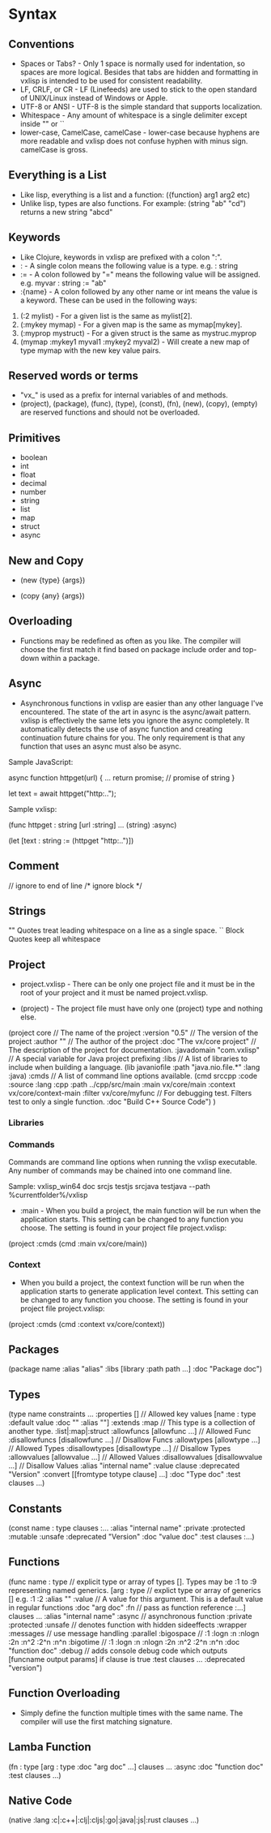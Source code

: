 # Syntax

## Conventions

* Spaces or Tabs? - Only 1 space is normally used for indentation, so spaces are more logical. Besides that tabs are hidden and formatting in vxlisp is intended to be used for consistent readability.
* LF, CRLF, or CR - LF (Linefeeds) are used to stick to the open standard of UNIX/Linux instead of Windows or Apple.
* UTF-8 or ANSI - UTF-8 is the simple standard that supports localization.
* Whitespace - Any amount of whitespace is a single delimiter except inside "" or ``
* lower-case, CamelCase, camelCase - lower-case because hyphens are more readable and vxlisp does not confuse hyphen with minus sign. camelCase is gross.

## Everything is a List

* Like lisp, everything is a list and a function: ({function} arg1 arg2 etc)
* Unlike lisp, types are also functions. For example: (string "ab" "cd") returns a new string "abcd"

## Keywords

* Like Clojure, keywords in vxlisp are prefixed with a colon ":".
* : - A single colon means the following value is a type. e.g. : string
* := - A colon followed by "=" means the following value will be assigned. e.g. myvar : string := "ab"
* :{name} - A colon followed by any other name or int means the value is a keyword. These can be used in the following ways:

1. (:2 mylist) - For a given list is the same as mylist[2].
2. (:mykey mymap) - For a given map is the same as mymap[mykey].
3. (:myprop mystruct) - For a given struct is the same as mystruc.myprop
4. (mymap :mykey1 myval1 :mykey2 myval2) - Will create a new map of type mymap with the new key value pairs.

## Reserved words or terms

* "vx_" is used as a prefix for internal variables of and methods.
* (project), (package), (func), (type), (const), (fn), (new), (copy), (empty) are reserved functions and should not be overloaded.

## Primitives

* boolean
* int
* float
* decimal
* number
* string
* list
* map
* struct
* async

## New and Copy

* (new {type} {args})

* (copy {any} {args})

## Overloading

* Functions may be redefined as often as you like. The compiler will choose the first match it find based on package include order and top-down within a package.

## Async

* Asynchronous functions in vxlisp are easier than any other language I've encountered. The state of the art in async is the async/await pattern. vxlisp is effectively the same lets you ignore the async completely. It automatically detects the use of async function and creating continuation future chains for you. The only requirement is that any function that uses an async must also be async.

Sample JavaScript:

async function httpget(url) {
...
  return promise; // promise of string
}

let text = await httpget("http:..");

Sample vxlisp:

(func httpget : string
 [url :string]
 ...
 (string)
:async)

(let
 [text : string := (httpget "http:..")])

## Comment

// ignore to end of line
/* ignore block */

## Strings

"" Quotes treat leading whitespace on a line as a single space.
`` Block Quotes keep all whitespace

## Project

* project.vxlisp - There can be only one project file and it must be in the root of your project and it must be named project.vxlisp.

* (project) - The project file must have only one (project) type and nothing else.

(project core                      // The name of the project
 :version    "0.5"                 // The version of the project
 :author     ""                    // The author of the project
 :doc        "The vx/core project" // The description of the project for documentation.
 :javadomain "com.vxlisp"          // A special variable for Java project prefixing
 :libs                             // A list of libraries to include when building a language.
  (lib javaniofile
   :path "java.nio.file.*"
   :lang :java)
 :cmds                             // A list of command line options available.
  (cmd srccpp
   :code    :source
   :lang    :cpp
   :path    ../cpp/src/main
   :main    vx/core/main
   :context vx/core/context-main
   :filter  vx/core/myfunc         // For debugging test. Filters test to only a single function.
   :doc     "Build C++ Source Code")
)

### Libraries

### Commands

Commands are command line options when running the vxlisp executable. Any number of commands may be chained into one command line.

Sample:
vxlisp_win64 doc srcjs testjs srcjava testjava --path %currentfolder%/vxlisp

* :main - When you build a project, the main function will be run when the application starts. This setting can be changed to any function you choose. The setting is found in your project file project.vxlisp:

(project
 :cmds
  (cmd
   :main vx/core/main))

### Context

* When you build a project, the context function will be run when the application starts to generate application level context. This setting can be changed to any function you choose. The setting is found in your project file project.vxlisp:

(project
 :cmds
  (cmd
   :context vx/core/context))

## Packages

(package name
 :alias "alias"
 :libs  [library :path path ...]
 :doc "Package doc")

## Types

(type name
 constraints  ...
 :properties       [] // Allowed key values [name : type :default value :doc "" :alias ""]
 :extends          :map // This type is a collection of another type. :list|:map|:struct
 :allowfuncs     [allowfunc ...] // Allowed Func
 :disallowfuncs  [disallowfunc ...] // Disallow Funcs
 :allowtypes     [allowtype ...] // Allowed Types
 :disallowtypes  [disallowtype ...] // Disallow Types
 :allowvalues    [allowvalue ...] // Allowed Values
 :disallowvalues [disallowvalue ...] // Disallow Values
 :alias            "internal name"
 :value            clause
 :deprecated       "Version"
 :convert          [[fromtype totype clause] ...]
 :doc              "Type doc"
 :test             clauses ...)

## Constants

(const name : type
 clauses :...
 :alias      "internal name"
 :private
 :protected
 :mutable
 :unsafe
 :deprecated "Version"
 :doc        "value doc"
 :test       clauses :...)

## Functions

(func name : type // explicit type or array of types []. Types may be :1 to :9 representing named generics.
 [arg : type // explict type or array of generics [] e.g. :1 :2
  :alias      ""
  :value      // A value for this argument. This is a default value in regular functions
  :doc        "arg doc"
  :fn         // pass as function reference
  :...]
 clauses ...
 :alias       "internal name"
 :async       // asynchronous function
 :private
 :protected
 :unsafe      // denotes function with hidden sideeffects
 :wrapper
 :messages    // use message handling
 :parallel
 :bigospace   // :1 :logn :n :nlogn :2n :n^2 :2^n :n^n
 :bigotime    // :1 :logn :n :nlogn :2n :n^2 :2^n :n^n
 :doc         "function doc"
 :debug       // adds console debug code which outputs [funcname output params] if clause is true
 :test        clauses ...
 :deprecated  "version")

## Function Overloading

* Simply define the function multiple times with the same name. The compiler will use the first matching signature.

## Lamba Function

(fn : type
 [arg : type :doc "arg doc" ...]
 clauses ...
 :async
 :doc "function doc"
 :test clauses ...)

## Native Code

(native :lang :c|:c++|:clj|:cljs|:go|:java|:js|:rust clauses ...)

